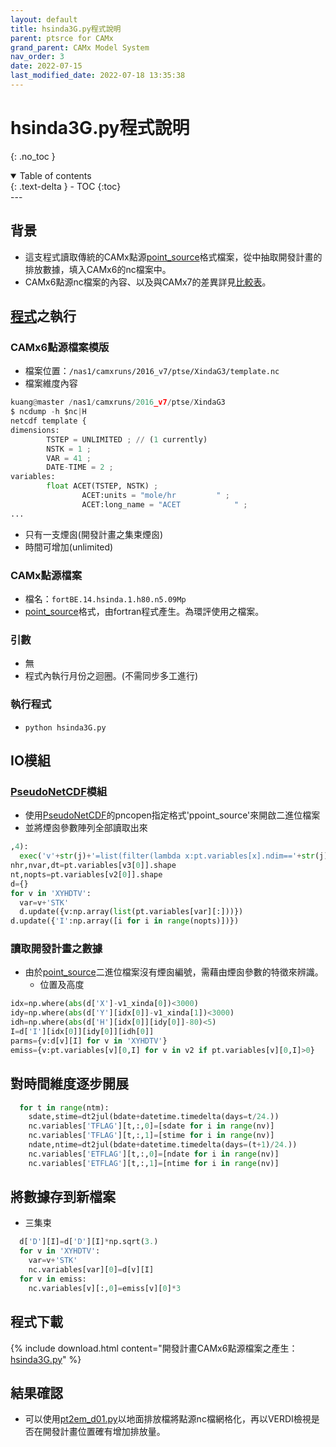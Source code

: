 ```yaml
---
layout: default
title: hsinda3G.py程式說明
parent: ptsrce for CAMx
grand_parent: CAMx Model System
nav_order: 3
date: 2022-07-15
last_modified_date: 2022-07-18 13:35:38
---
```


# hsinda3G.py程式說明
{: .no_toc }


<details open markdown="block">
  <summary>
    Table of contents
  </summary>
  {: .text-delta }
- TOC
{:toc}
</details>
---

## 背景

- 這支程式讀取傳統的CAMx點源[point_source][ptsrc_fmt]格式檔案，從中抽取開發計畫的排放數據，填入CAMx6的nc檔案中。
- CAMx6點源nc檔案的內容、以及與CAMx7的差異詳見[比較表][CAMx67]。

## [程式](https://github.com/sinotec2/Focus-on-Air-Quality/blob/main/CAMx/ptse/hsinda3G.py)之執行

### CAMx6點源檔案模版

- 檔案位置：`/nas1/camxruns/2016_v7/ptse/XindaG3/template.nc`
- 檔案維度內容

```python
kuang@master /nas1/camxruns/2016_v7/ptse/XindaG3
$ ncdump -h $nc|H
netcdf template {
dimensions:
        TSTEP = UNLIMITED ; // (1 currently)
        NSTK = 1 ;
        VAR = 41 ;
        DATE-TIME = 2 ;
variables:
        float ACET(TSTEP, NSTK) ;
                ACET:units = "mole/hr         " ;
                ACET:long_name = "ACET            " ;
...                
```

- 只有一支煙囪(開發計畫之集束煙囪)
- 時間可增加(unlimited)

### CAMx點源檔案

- 檔名：`fortBE.14.hsinda.1.h80.n5.09Mp`
- [point_source][ptsrc_fmt]格式，由fortran程式產生。為環評使用之檔案。

### 引數

- 無
- 程式內執行月份之迴圈。(不需同步多工進行)

### 執行程式

- `python hsinda3G.py`

## IO模組

### [PseudoNetCDF][PseudoNetCDF]模組

- 使用[PseudoNetCDF][PseudoNetCDF]的pncopen指定格式'ppoint_source'來開啟二進位檔案
- 並將煙囪參數陣列全部讀取出來

```python
,4):
  exec('v'+str(j)+'=list(filter(lambda x:pt.variables[x].ndim=='+str(j)+', [i for i in pt.variables]))')
nhr,nvar,dt=pt.variables[v3[0]].shape
nt,nopts=pt.variables[v2[0]].shape
d={}
for v in 'XYHDTV':
  var=v+'STK'
  d.update({v:np.array(list(pt.variables[var][:]))})
d.update({'I':np.array([i for i in range(nopts)])})
```

### 讀取開發計畫之數據

- 由於[point_source][ptsrc_fmt]二進位檔案沒有煙囪編號，需藉由煙囪參數的特徵來辨識。
  - 位置及高度

```python
idx=np.where(abs(d['X']-v1_xinda[0])<3000)
idy=np.where(abs(d['Y'][idx[0]]-v1_xinda[1])<3000)
idh=np.where(abs(d['H'][idx[0]][idy[0]]-80)<5)
I=d['I'][idx[0]][idy[0]][idh[0]]
parms={v:d[v][I] for v in 'XYHDTV'}
emiss={v:pt.variables[v][0,I] for v in v2 if pt.variables[v][0,I]>0}
```

## 對時間維度逐步開展

```python
  for t in range(ntm):
    sdate,stime=dt2jul(bdate+datetime.timedelta(days=t/24.))
    nc.variables['TFLAG'][t,:,0]=[sdate for i in range(nv)]
    nc.variables['TFLAG'][t,:,1]=[stime for i in range(nv)]
    ndate,ntime=dt2jul(bdate+datetime.timedelta(days=(t+1)/24.))
    nc.variables['ETFLAG'][t,:,0]=[ndate for i in range(nv)]
    nc.variables['ETFLAG'][t,:,1]=[ntime for i in range(nv)]
```

## 將數據存到新檔案

- 三集束

```python
  d['D'][I]=d['D'][I]*np.sqrt(3.)
  for v in 'XYHDTV':
    var=v+'STK'
    nc.variables[var][0]=d[v][I]
  for v in emiss:
    nc.variables[v][:,0]=emiss[v][0]*3
```

## 程式下載

{% include download.html content="開發計畫CAMx6點源檔案之產生：[hsinda3G.py](https://github.com/sinotec2/Focus-on-Air-Quality/blob/main/CAMx/ptse/hsinda3G.py)" %}

## 結果確認

- 可以使用[pt2em_d01.py](https://sinotec2.github.io/Focus-on-Air-Quality/EmisProc/ptse/pt2em_d04/#程式說明)以地面排放檔將點源nc檔網格化，再以VERDI檢視是否在開發計畫位置確有增加排放量。

[ncqdp]: <https://sinotec2.github.io/Focus-on-Air-Quality/utilities/netCDF/ncks/#加長一個limited維度> "ncpdq -O -a COL,TSTEP,LAY,ROW $nc a; ncks -O --mk_rec_dmn COL a $nc"
[CAMx67]: <https://sinotec2.github.io/Focus-on-Air-Quality/GridModels/PTSE/1.pt_constWork/#點源nc檔案煙囪參數之版本差異> "點源NC檔案煙囪參數之版本差異"
[mask]: <https://sinotec2.github.io/Focus-on-Air-Quality/utilities/netCDF/masked> "NC矩陣遮罩之檢查與修改"
[ptsrc_fmt]: <https://sinotec2.github.io/FAQ/2022/07/18/PTSRCE_format.html> "CAMx點源格式說明"
[pseudonetcdf]: <https://github.com/barronh/pseudonetcdf/blob/master/scripts/pncgen> "PseudoNetCDF provides read, plot, and sometimes write capabilities for atmospheric science data formats including: CAMx (www.camx.org), RACM2 box-model outputs, Kinetic Pre-Processor outputs, ICARTT Data files (ffi1001), CMAQ Files, GEOS-Chem Binary Punch/NetCDF files, etc. visit  barronh /pseudonetcdf @GitHub."
